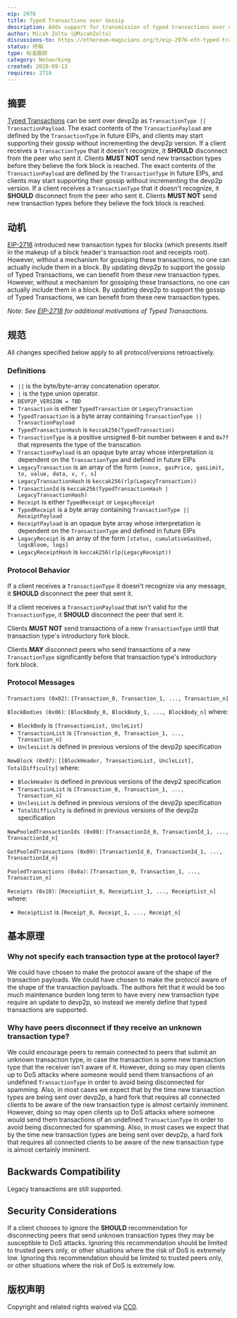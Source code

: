 ```yaml
---
eip: 2976
title: Typed Transactions over Gossip
description: Adds support for transmission of typed transactions over devp2p.
author: Micah Zoltu (@MicahZoltu)
discussions-to: https://ethereum-magicians.org/t/eip-2976-eth-typed-transactions-over-gossip/4610
status: 终稿
type: 标准跟踪
category: Networking
created: 2020-09-13
requires: 2718
---
```


## 摘要
[Typed Transactions](./eip-2718.md) can be sent over devp2p as `TransactionType || TransactionPayload`. The exact contents of the `TransactionPayload` are defined by the `TransactionType` in future EIPs, and clients may start supporting their gossip without incrementing the devp2p version. If a client receives a `TransactionType` that it doesn't recognize, it **SHOULD** disconnect from the peer who sent it. Clients **MUST NOT** send new transaction types before they believe the fork block is reached. The exact contents of the `TransactionPayload` are defined by the `TransactionType` in future EIPs, and clients may start supporting their gossip without incrementing the devp2p version. If a client receives a `TransactionType` that it doesn't recognize, it **SHOULD** disconnect from the peer who sent it. Clients **MUST NOT** send new transaction types before they believe the fork block is reached.

## 动机
[EIP-2718](./eip-2718.md) introduced new transaction types for blocks (which presents itself in the makeup of a block header's transaction root and receipts root). However, without a mechanism for gossiping these transactions, no one can actually include them in a block. By updating devp2p to support the gossip of Typed Transactions, we can benefit from these new transaction types. However, without a mechanism for gossiping these transactions, no one can actually include them in a block. By updating devp2p to support the gossip of Typed Transactions, we can benefit from these new transaction types.

*Note: See [EIP-2718](./eip-2718.md) for additional motivations of Typed Transactions.*

## 规范
All changes specified below apply to all protocol/versions retroactively.

### Definitions
* `||` is the byte/byte-array concatenation operator.
* `|` is the type union operator.
* `DEVP2P_VERSION = TBD`
* `Transaction` is either `TypedTransaction` or `LegacyTransaction`
* `TypedTransaction` is a byte array containing `TransactionType || TransactionPayload`
* `TypedTransactionHash` is `keccak256(TypedTransaction)`
* `TransactionType` is a positive unsigned 8-bit number between `0` and `0x7f` that represents the type of the transcation
* `TransactionPayload` is an opaque byte array whose interpretation is dependent on the `TransactionType` and defined in future EIPs
* `LegacyTransaction` is an array of the form `[nonce, gasPrice, gasLimit, to, value, data, v, r, s]`
* `LegacyTransactionHash` is `keccak256(rlp(LegacyTransaction))`
* `TransactionId` is `keccak256(TypedTransactionHash | LegacyTransactionHash)`
* `Receipt` is either `TypedReceipt` or `LegacyReceipt`
* `TypedReceipt` is a byte array containing `TransactionType || ReceiptPayload`
* `ReceiptPayload` is an opaque byte array whose interpretation is dependent on the `TransactionType` and defined in future EIPs
* `LegacyReceipt` is an array of the form `[status, cumulativeGasUsed, logsBloom, logs]`
* `LegacyReceiptHash` is `keccak256(rlp(LegacyReceipt))`

### Protocol Behavior
If a client receives a `TransactionType` it doesn't recognize via any message, it **SHOULD** disconnect the peer that sent it.

If a client receives a `TransactionPayload` that isn't valid for the `TransactionType`, it **SHOULD** disconnect the peer that sent it.

Clients **MUST NOT** send transactions of a new `TransactionType` until that transaction type's introductory fork block.

Clients **MAY** disconnect peers who send transactions of a new `TransactionType` significantly before that transaction type's introductory fork block.

### Protocol Messages
`Transactions (0x02)`: `[Transaction_0, Transaction_1, ..., Transaction_n]`

`BlockBodies (0x06)`: `[BlockBody_0, BlockBody_1, ..., BlockBody_n]` where:
* `BlockBody` is `[TransactionList, UncleList]`
* `TransactionList` is `[Transaction_0, Transaction_1, ..., Transaction_n]`
* `UnclesList` is defined in previous versions of the devp2p specification

`NewBlock (0x07)`: `[[BlockHeader, TransactionList, UncleList], TotalDifficulty]` where:
* `BlockHeader` is defined in previous versions of the devp2 specification
* `TransactionList` is `[Transaction_0, Transaction_1, ..., Transaction_n]`
* `UnclesList` is defined in previous versions of the devp2p specification
* `TotalDifficulty` is defined in previous versions of the devp2p specification

`NewPooledTransactionIds (0x08)`: `[TransactionId_0, TransactionId_1, ..., TransactionId_n]`

`GetPooledTransactions (0x09)`: `[TransactionId_0, TransactionId_1, ..., TransactionId_n]`

`PooledTransactions (0x0a)`: `[Transaction_0, Transaction_1, ..., Transaction_n]`

`Receipts (0x10)`: `[ReceiptList_0, ReceiptList_1, ..., ReceiptList_n]` where:
* `ReceiptList` is `[Receipt_0, Receipt_1, ..., Receipt_n]`

## 基本原理
### Why not specify each transaction type at the protocol layer?
We could have chosen to make the protocol aware of the shape of the transaction payloads. We could have chosen to make the protocol aware of the shape of the transaction payloads. The authors felt that it would be too much maintenance burden long term to have every new transaction type require an update to devp2p, so instead we merely define that typed transactions are supported.
### Why have peers disconnect if they receive an unknown transaction type?
We could encourage peers to remain connected to peers that submit an unknown transaction type, in case the transaction is some new transaction type that the receiver isn't aware of it. However, doing so may open clients up to DoS attacks where someone would send them transactions of an undefined `TransactionType` in order to avoid being disconnected for spamming. Also, in most cases we expect that by the time new transaction types are being sent over devp2p, a hard fork that requires all connected clients to be aware of the new transaction type is almost certainly imminent. However, doing so may open clients up to DoS attacks where someone would send them transactions of an undefined `TransactionType` in order to avoid being disconnected for spamming. Also, in most cases we expect that by the time new transaction types are being sent over devp2p, a hard fork that requires all connected clients to be aware of the new transaction type is almost certainly imminent.

## Backwards Compatibility
Legacy transactions are still supported.

## Security Considerations
If a client chooses to ignore the **SHOULD** recommendation for disconnecting peers that send unknown transaction types they may be susceptible to DoS attacks. Ignoring this recommendation should be limited to trusted peers only, or other situations where the risk of DoS is extremely low. Ignoring this recommendation should be limited to trusted peers only, or other situations where the risk of DoS is extremely low.

## 版权声明
Copyright and related rights waived via [CC0](../LICENSE.md).
